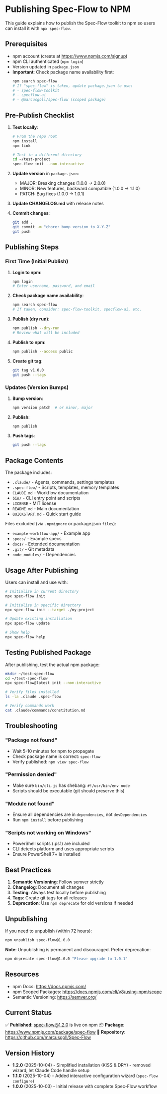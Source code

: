 # Publishing Spec-Flow to NPM

This guide explains how to publish the Spec-Flow toolkit to npm so users can install it with `npx spec-flow`.

## Prerequisites

- npm account (create at https://www.npmjs.com/signup)
- npm CLI authenticated (`npm login`)
- Version updated in `package.json`
- **Important**: Check package name availability first:
  ```bash
  npm search spec-flow
  # If "spec-flow" is taken, update package.json to use:
  # - spec-flow-toolkit
  # - specflow-ai
  # - @marcusgoll/spec-flow (scoped package)
  ```

## Pre-Publish Checklist

1. **Test locally**:
   ```bash
   # From the repo root
   npm install
   npm link

   # Test in a different directory
   cd ~/test-project
   spec-flow init --non-interactive
   ```

2. **Update version** in `package.json`:
   - MAJOR: Breaking changes (1.0.0 -> 2.0.0)
   - MINOR: New features, backward compatible (1.0.0 -> 1.1.0)
   - PATCH: Bug fixes (1.0.0 -> 1.0.1)

3. **Update CHANGELOG.md** with release notes

4. **Commit changes**:
   ```bash
   git add .
   git commit -m "chore: bump version to X.Y.Z"
   git push
   ```

## Publishing Steps

### First Time (Initial Publish)

1. **Login to npm**:
   ```bash
   npm login
   # Enter username, password, and email
   ```

2. **Check package name availability**:
   ```bash
   npm search spec-flow
   # If taken, consider: spec-flow-toolkit, specflow-ai, etc.
   ```

3. **Publish (dry run)**:
   ```bash
   npm publish --dry-run
   # Review what will be included
   ```

4. **Publish to npm**:
   ```bash
   npm publish --access public
   ```

5. **Create git tag**:
   ```bash
   git tag v1.0.0
   git push --tags
   ```

### Updates (Version Bumps)

1. **Bump version**:
   ```bash
   npm version patch  # or minor, major
   ```

2. **Publish**:
   ```bash
   npm publish
   ```

3. **Push tags**:
   ```bash
   git push --tags
   ```

## Package Contents

The package includes:
- `.claude/` - Agents, commands, settings templates
- `.spec-flow/` - Scripts, templates, memory templates
- `CLAUDE.md` - Workflow documentation
- `bin/` - CLI entry point and scripts
- `LICENSE` - MIT license
- `README.md` - Main documentation
- `QUICKSTART.md` - Quick start guide

Files excluded (via `.npmignore` or package.json `files`):
- `example-workflow-app/` - Example app
- `specs/` - Example specs
- `docs/` - Extended documentation
- `.git/` - Git metadata
- `node_modules/` - Dependencies

## Usage After Publishing

Users can install and use with:

```bash
# Initialize in current directory
npx spec-flow init

# Initialize in specific directory
npx spec-flow init --target ./my-project

# Update existing installation
npx spec-flow update

# Show help
npx spec-flow help
```

## Testing Published Package

After publishing, test the actual npm package:

```bash
mkdir ~/test-spec-flow
cd ~/test-spec-flow
npx spec-flow@latest init --non-interactive

# Verify files installed
ls -la .claude .spec-flow

# Verify commands work
cat .claude/commands/constitution.md
```

## Troubleshooting

### "Package not found"
- Wait 5-10 minutes for npm to propagate
- Check package name is correct: `spec-flow`
- Verify published: `npm view spec-flow`

### "Permission denied"
- Make sure `bin/cli.js` has shebang: `#!/usr/bin/env node`
- Scripts should be executable (git should preserve this)

### "Module not found"
- Ensure all dependencies are in `dependencies`, not `devDependencies`
- Run `npm install` before publishing

### "Scripts not working on Windows"
- PowerShell scripts (.ps1) are included
- CLI detects platform and uses appropriate scripts
- Ensure PowerShell 7+ is installed

## Best Practices

1. **Semantic Versioning**: Follow semver strictly
2. **Changelog**: Document all changes
3. **Testing**: Always test locally before publishing
4. **Tags**: Create git tags for all releases
5. **Deprecation**: Use `npm deprecate` for old versions if needed

## Unpublishing

If you need to unpublish (within 72 hours):

```bash
npm unpublish spec-flow@1.0.0
```

**Note**: Unpublishing is permanent and discouraged. Prefer deprecation:

```bash
npm deprecate spec-flow@1.0.0 "Please upgrade to 1.0.1"
```

## Resources

- npm Docs: https://docs.npmjs.com/
- npm Scoped Packages: https://docs.npmjs.com/cli/v8/using-npm/scope
- Semantic Versioning: https://semver.org/

## Current Status

✅ **Published**: spec-flow@1.2.0 is live on npm
📦 **Package**: https://www.npmjs.com/package/spec-flow
🔗 **Repository**: https://github.com/marcusgoll/Spec-Flow

## Version History

- **1.2.0** (2025-10-04) - Simplified installation (KISS & DRY) - removed wizard, let Claude Code handle setup
- **1.1.0** (2025-10-04) - Added interactive configuration wizard (`spec-flow configure`)
- **1.0.0** (2025-10-03) - Initial release with complete Spec-Flow workflow

